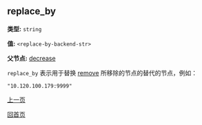 replace_by
----------

**类型:** `string`

**值:** `<replace-by-backend-str>`

**父节点:** [decrease](decrease.md)

`replace_by` 表示用于替换 [remove](remove.md) 所移除的节点的替代的节点，例如：

    "10.120.100.179:9999"

[上一页](../table.md)

[回首页](../../../index.md)